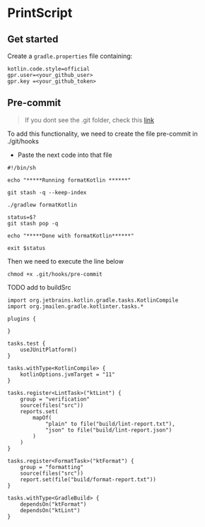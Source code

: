# PrintScript

## Get started

Create a `gradle.properties` file containing:
 ```
kotlin.code.style=official
gpr.user=<your_github_user>
gpr.key =<your_github_token>
 ```

## Pre-commit
> If you dont see the .git folder, check this [link](https://stackoverflow.com/questions/35784352/intellij-doesnt-show-git-directory)

To add this functionality, we need to create the file pre-commit in ./git/hooks
- Paste the next code into that file
```
#!/bin/sh

echo "*****Running formatKotlin ******"

git stash -q --keep-index

./gradlew formatKotlin

status=$?
git stash pop -q

echo "*****Done with formatKotlin******"

exit $status
```
Then we need to execute the line below
```
chmod +x .git/hooks/pre-commit
```



TODO add to buildSrc
```
import org.jetbrains.kotlin.gradle.tasks.KotlinCompile
import org.jmailen.gradle.kotlinter.tasks.*

plugins {
    
}

tasks.test {
    useJUnitPlatform()
}

tasks.withType<KotlinCompile> {
    kotlinOptions.jvmTarget = "11"
}

tasks.register<LintTask>("ktLint") {
    group = "verification"
    source(files("src"))
    reports.set(
        mapOf(
            "plain" to file("build/lint-report.txt"),
            "json" to file("build/lint-report.json")
        )
    )
}

tasks.register<FormatTask>("ktFormat") {
    group = "formatting"
    source(files("src"))
    report.set(file("build/format-report.txt"))
}

tasks.withType<GradleBuild> {
    dependsOn("ktFormat")
    dependsOn("ktLint")
}
```